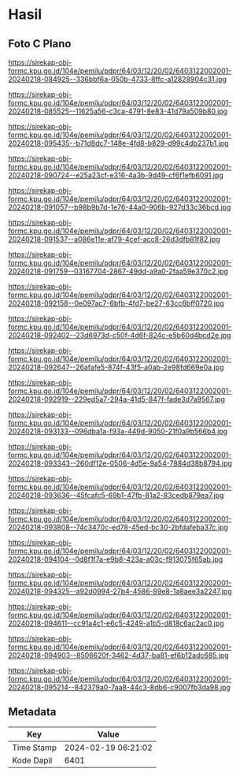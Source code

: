 # Hasil

## Foto C Plano

https://sirekap-obj-formc.kpu.go.id/104e/pemilu/pdpr/64/03/12/20/02/6403122002001-20240218-084925--336bbf6a-050b-4733-8ffc-a12828904c31.jpg

https://sirekap-obj-formc.kpu.go.id/104e/pemilu/pdpr/64/03/12/20/02/6403122002001-20240218-085525--11625a56-c3ca-4791-8e83-41d79a509b80.jpg

https://sirekap-obj-formc.kpu.go.id/104e/pemilu/pdpr/64/03/12/20/02/6403122002001-20240218-095435--b71d8dc7-148e-4fd8-b829-d99c4db237b1.jpg

https://sirekap-obj-formc.kpu.go.id/104e/pemilu/pdpr/64/03/12/20/02/6403122002001-20240218-090724--e25a23cf-e316-4a3b-9d49-cf6f1efb6091.jpg

https://sirekap-obj-formc.kpu.go.id/104e/pemilu/pdpr/64/03/12/20/02/6403122002001-20240218-091057--b98b9b7d-1e76-44a0-906b-927d33c36bcd.jpg

https://sirekap-obj-formc.kpu.go.id/104e/pemilu/pdpr/64/03/12/20/02/6403122002001-20240218-091537--a086e11e-af79-4cef-acc8-26d3dfb81f82.jpg

https://sirekap-obj-formc.kpu.go.id/104e/pemilu/pdpr/64/03/12/20/02/6403122002001-20240218-091759--03167704-2867-49dd-a9a0-2faa59e370c2.jpg

https://sirekap-obj-formc.kpu.go.id/104e/pemilu/pdpr/64/03/12/20/02/6403122002001-20240218-092158--0e097ac7-6bfb-4fd7-be27-63cc6bff0720.jpg

https://sirekap-obj-formc.kpu.go.id/104e/pemilu/pdpr/64/03/12/20/02/6403122002001-20240218-092402--23d6973d-c50f-4d6f-824c-e5b60d4bcd2e.jpg

https://sirekap-obj-formc.kpu.go.id/104e/pemilu/pdpr/64/03/12/20/02/6403122002001-20240218-092647--26afafe5-874f-43f5-a0ab-2e98fd669e0a.jpg

https://sirekap-obj-formc.kpu.go.id/104e/pemilu/pdpr/64/03/12/20/02/6403122002001-20240218-092919--229ed5a7-294a-41d5-847f-fade3d7a9567.jpg

https://sirekap-obj-formc.kpu.go.id/104e/pemilu/pdpr/64/03/12/20/02/6403122002001-20240218-093133--096dba1a-f93a-449d-9050-21f0a9b566b4.jpg

https://sirekap-obj-formc.kpu.go.id/104e/pemilu/pdpr/64/03/12/20/02/6403122002001-20240218-093343--260df12e-0506-4d5e-9a54-7884d38b8794.jpg

https://sirekap-obj-formc.kpu.go.id/104e/pemilu/pdpr/64/03/12/20/02/6403122002001-20240218-093636--45fcafc5-69b1-47fb-81a2-83cedb879ea7.jpg

https://sirekap-obj-formc.kpu.go.id/104e/pemilu/pdpr/64/03/12/20/02/6403122002001-20240218-093808--74c3470c-ed78-45ed-bc30-2bfdafeba37c.jpg

https://sirekap-obj-formc.kpu.go.id/104e/pemilu/pdpr/64/03/12/20/02/6403122002001-20240218-094104--0d8f1f7a-e9b8-423a-a03c-f913075f65ab.jpg

https://sirekap-obj-formc.kpu.go.id/104e/pemilu/pdpr/64/03/12/20/02/6403122002001-20240218-094325--a92d0994-27b4-4586-89e8-1a8aee3a2247.jpg

https://sirekap-obj-formc.kpu.go.id/104e/pemilu/pdpr/64/03/12/20/02/6403122002001-20240218-094611--cc91a4c1-e6c5-4249-a1b5-d818c6ac2ac0.jpg

https://sirekap-obj-formc.kpu.go.id/104e/pemilu/pdpr/64/03/12/20/02/6403122002001-20240218-094903--8506620f-3462-4d37-ba81-ef6b12adc685.jpg

https://sirekap-obj-formc.kpu.go.id/104e/pemilu/pdpr/64/03/12/20/02/6403122002001-20240218-095214--842379a0-7aa8-44c3-8db6-c9007fb3da98.jpg


## Metadata

| Key        | Value               |
| ---------- | ------------------- |
| Time Stamp | 2024-02-19 06:21:02 |
| Kode Dapil | 6401                |



